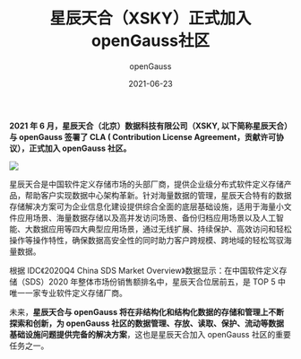 ﻿---
title: ' 星辰天合（XSKY）正式加入openGauss社区'
date: '2021-06-23'
tags: ['theme']
banner: '/category/news/2021-06-23/星辰天合banner.png'
category: 'news'
author: 'openGauss'
summary: '星辰天合签署CLA ，正式加入openGauss社区。'
---

**2021 年 6 月，星辰天合（北京）数据科技有限公司（XSKY, 以下简称星辰天合）与 openGauss 签署了 CLA ( Contribution License Agreement，贡献许可协议），正式加入 openGauss 社区。**

<img src="/zh/news/2021-06-23/星辰天合banner.png" >

星辰天合是中国软件定义存储市场的头部厂商，提供企业级分布式软件定义存储产品，帮助客户实现数据中心架构革新。针对海量数据的管理，星辰天合特有的数据存储解决方案可为企业信息化建设提供综合全面的底层基础设施，适用于海量小文件应用场景、海量数据存储以及高并发访问场景、备份归档应用场景以及人工智能、大数据应用等四大典型应用场景，通过无线扩展、持续保护、高效访问和轻松操作等操作特性，确保数据高安全性的同时助力客户跨规模、跨地域的轻松驾驭海量数据。

根据 IDC《2020Q4 China SDS Market Overview》数据显示：在中国软件定义存储（SDS）2020 年整体市场份销售额排名中，星辰天合位居前五，是 TOP 5 中唯一一家专业软件定义存储厂商。

未来，**星辰天合与 openGauss 将在非结构化和结构化数据的存储和管理上不断探索和创新，为 openGauss 社区的数据管理、存放、读取、保护、流动等数据基础设施问题提供完备的解决方案**，这也是星辰天合加入 openGauss 社区的重要任务之一。
